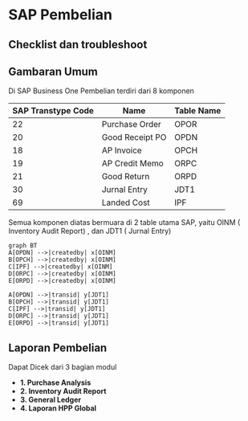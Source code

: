 # SAP Pembelian  
## Checklist dan troubleshoot


## Gambaran Umum

Di SAP Business One Pembelian terdiri dari 8 komponen

|SAP Transtype Code | Name |Table Name |
| ------ | ------| ------|
| 22 | Purchase Order|OPOR|
| 20 | Good Receipt PO|OPDN|
| 18 | AP Invoice|OPCH|
| 19 | AP Credit Memo|ORPC|
| 21 | Good Return|ORPD|
| 30 | Jurnal Entry|JDT1|
| 69 | Landed Cost|IPF|

Semua komponen diatas bermuara di 2 table utama SAP, yaitu OINM ( Inventory Audit Report) , dan JDT1 ( Jurnal Entry)

```mermaid
graph BT
A[OPDN] -->|createdby| x[OINM]
B[OPCH] -->|createdby| x[OINM]
C[IPF] -->|createdby| x[OINM]
D[ORPC] -->|createdby| x[OINM]
E[ORPD] -->|createdby| x[OINM]

A[OPDN] -->|transid| y[JDT1]
B[OPCH] -->|transid| y[JDT1]
C[IPF] -->|transid| y[JDT1]
D[ORPC] -->|transid| y[JDT1]
E[ORPD] -->|transid| y[JDT1]

```

## Laporan Pembelian 

Dapat Dicek dari 3 bagian modul
* **1. Purchase Analysis**
* **2. Inventory Audit Report**
* **3. General Ledger**
* **4. Laporan HPP Global**


<!--stackedit_data:
eyJoaXN0b3J5IjpbMTIwMTUzNzMxNSwtNzIxMjE1NjExLC00MD
U5NDA3ODgsLTEwODUxNTE2MzEsLTE2OTIwODU1MzNdfQ==
-->